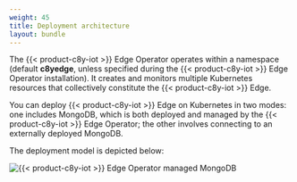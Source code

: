 ```yaml
---
weight: 45
title: Deployment architecture
layout: bundle
---
```

The {{< product-c8y-iot >}} Edge Operator operates within a namespace (default **c8yedge**, unless specified during the {{< product-c8y-iot >}} Edge Operator installation). It creates and monitors multiple Kubernetes resources that collectively constitute the {{< product-c8y-iot >}} Edge.

You can deploy {{< product-c8y-iot >}} Edge on Kubernetes in two modes: one includes MongoDB, which is both deployed and managed by the {{< product-c8y-iot >}} Edge Operator; the other involves connecting to an externally deployed MongoDB.

The deployment model is depicted below:

![{{< product-c8y-iot >}} Edge Operator managed MongoDB](/images/edge-k8s/edge-k8-internal-db.png)
